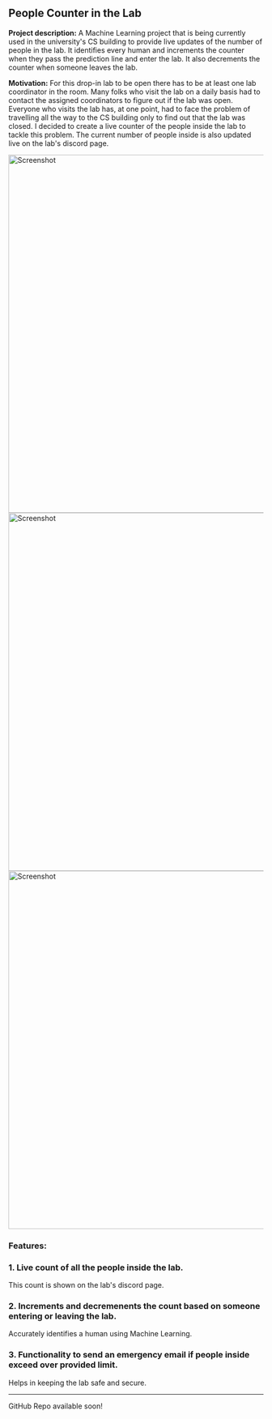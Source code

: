 ## People Counter in the Lab

**Project description:** A Machine Learning project that is being currently used in the university's CS building to provide live updates of the number of people in the lab. It identifies every human and increments the counter when they pass the prediction line and enter the lab. It also decrements the counter when someone leaves the lab.

**Motivation:** For this drop-in lab to be open there has to be at least one lab coordinator in the room. Many folks who visit the lab on a daily basis had to contact the assigned coordinators to figure out if the lab was open. Everyone who visits the lab has, at one point, had to face the problem of travelling all the way to the CS building only to find out that the lab was closed. I decided to create a live counter of the people inside the lab to tackle this problem. The current number of people inside is also updated live on the lab's discord page. 

<img width="707" alt="Screenshot" src="https://user-images.githubusercontent.com/64469853/157473844-0c9b989c-232d-4b50-ae47-d980c61d01ba.jpg">

<img width="707" alt="Screenshot" src="https://user-images.githubusercontent.com/64469853/157474139-c079cb83-82c0-424f-854a-8324dccdf531.jpg">

<img width="707" alt="Screenshot" src="https://user-images.githubusercontent.com/64469853/157473440-f1cb84f3-f45c-4295-bace-d58c483d68d3.jpg">


### Features:

### 1. Live count of all the people inside the lab.

This count is shown on the lab's discord page.

### 2. Increments and decremenents the count based on someone entering or leaving the lab.

Accurately identifies a human using Machine Learning.

### 3. Functionality to send an emergency email if people inside exceed over provided limit.

Helps in keeping the lab safe and secure.

---

GitHub Repo available soon!
